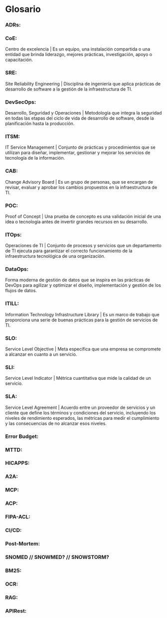 # Glosario


### ADRs:


### CoE:
Centro de excelencia | Es un equipo, una instalación compartida o una entidad que brinda liderazgo, mejores prácticas, investigación, apoyo o capacitación.

### SRE:
Site Reliability Engineering | Disciplina de ingeniería que aplica prácticas de desarrollo de software a la gestión de la infraestructura de TI.

### DevSecOps:
Desarrollo, Seguridad y Operaciones | Metodología que integra la seguridad en todas las etapas del ciclo de vida de desarrollo de software, desde la planificación hasta la producción.

### ITSM:
IT Service Management | Conjunto de prácticas y procedimientos que se utilizan para diseñar, implementar, gestionar y mejorar los servicios de tecnología de la información.

### CAB:
Change Advisory Board | Es un grupo de personas, que se encargan de revisar, evaluar y aprobar los cambios propuestos en la infraestructura de TI.

### POC:
Proof of Concept | Una prueba de concepto es una validación inicial de una idea o tecnología antes de invertir grandes recursos en su desarrollo.

### ITOps:
Operaciones de TI | Conjunto de procesos y servicios que un departamento de TI ejecuta para garantizar el correcto funcionamiento de la infraestructura tecnológica de una organización.

### DataOps:
Forma moderna de gestión de datos que se inspira en las prácticas de DevOps para agilizar y optimizar el diseño, implementación y gestión de los flujos de datos.

### ITILL:
Information Technology Infrastructure Library | Es un marco de trabajo que proporciona una serie de buenas prácticas para la gestión de servicios de TI.

### SLO:
Service Level Objective |  Meta específica que una empresa se compromete a alcanzar en cuanto a un servicio.

### SLI:
Service Level Indicator | Métrica cuantitativa que mide la calidad de un servicio.

### SLA:
Service Level Agreement | Acuerdo entre un proveedor de servicios y un cliente que define los términos y condiciones del servicio, incluyendo los niveles de rendimiento esperados, las métricas para medir el cumplimiento y las consecuencias de no alcanzar esos niveles.

### Error Budget:
### MTTD:
### HICAPPS:
### A2A:
### MCP:
### ACP:
### FIPA-ACL:
### CI/CD:
### Post-Mortem:
### SNOMED // SNOWMED? // SNOWSTORM?
### BM25:
### OCR:
### RAG:
### APIRest:
